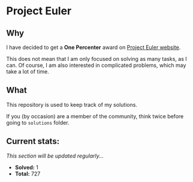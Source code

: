 # Project Euler

## Why

I have decided to get a **One Percenter** award on [Project Euler website](https://projecteuler.net).

This does not mean that I am only focused on solving as many tasks, as I can.
Of course, I am also interested in complicated problems, which may take a lot of time.

## What

This repository is used to keep track of my solutions.

If you (by occasion) are a member of the community, think twice before going to `solutions` folder.

## Current stats:

_This section will be updated regularly..._

-   **Solved:** 1
-   **Total:** 727

